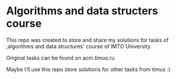 # Algorithms and data structers course
This repo was created to store and share my solutions for tasks of ;algorithms and data structures' course of IMTO University.

Original tasks can be found on acm.timus.ru

Maybe I'll use this repo store solutions for other tasks from timus :)
